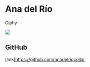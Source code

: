 # Ana del Río 

 Giphy

 ![](https://media0.giphy.com/media/OLwN1R9bleVusLMMDL/giphy.gif?cid=ecf05e47sgp8hls69fvmuei1g4p8mhb02b3cc5gx48vra8gj&ep=v1_gifs_search&rid=giphy.gif&ct=g)

## GitHub

[link]https://github.com/anadelriocollar